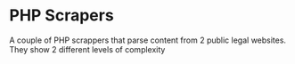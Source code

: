 # PHP Scrapers

A couple of PHP scrappers that parse content from 2 public legal websites. They show 2 different levels of complexity

